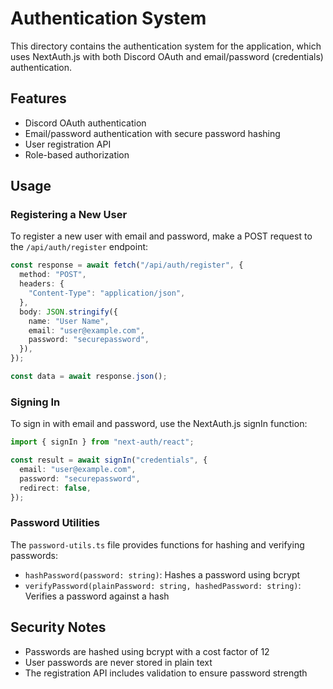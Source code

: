 # Authentication System

This directory contains the authentication system for the application, which uses NextAuth.js with both Discord OAuth and email/password (credentials) authentication.

## Features

- Discord OAuth authentication
- Email/password authentication with secure password hashing
- User registration API
- Role-based authorization

## Usage

### Registering a New User

To register a new user with email and password, make a POST request to the `/api/auth/register` endpoint:

```typescript
const response = await fetch("/api/auth/register", {
  method: "POST",
  headers: {
    "Content-Type": "application/json",
  },
  body: JSON.stringify({
    name: "User Name",
    email: "user@example.com",
    password: "securepassword",
  }),
});

const data = await response.json();
```

### Signing In

To sign in with email and password, use the NextAuth.js signIn function:

```typescript
import { signIn } from "next-auth/react";

const result = await signIn("credentials", {
  email: "user@example.com",
  password: "securepassword",
  redirect: false,
});
```

### Password Utilities

The `password-utils.ts` file provides functions for hashing and verifying passwords:

- `hashPassword(password: string)`: Hashes a password using bcrypt
- `verifyPassword(plainPassword: string, hashedPassword: string)`: Verifies a password against a hash

## Security Notes

- Passwords are hashed using bcrypt with a cost factor of 12
- User passwords are never stored in plain text
- The registration API includes validation to ensure password strength
